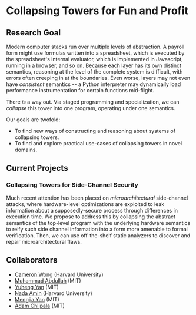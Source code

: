 # Collapsing Towers for Fun and Profit

## Research Goal

Modern computer stacks run over multiple levels of abstraction. A payroll form
might use formulas written into a spreadsheet, which is executed by the
spreadsheet's internal evaluator, which is implemented in Javascript, running
in a browser, and so on. Because each layer has its own distinct semantics,
reasoning at the level of the complete system is difficult, with errors often
creeping in at the boundaries. Even worse, layers may not even have *consistent*
semantics -- a Python interpreter may dynamically load performance instrumentation
for certain functions mid-flight.

There *is* a way out. Via staged programming and specialization, we can
*collapse* this tower into one program, operating under one semantics.

Our goals are twofold:

- To find new ways of constructing and reasoning about systems of collapsing towers.
- To find and explore practical use-cases of collapsing towers in novel domains.

## Current Projects

### Collapsing Towers for Side-Channel Security

Much recent attention has been placed on *microarchitectural* side-channel
attacks, where hardware-level optimizations are exploited to leak information
about a supposedly-secure process through differences in execution time. We
propose to address this by collapsing the abstract semantics of the top-level
program with the underlying hardware semantics to reify such side channel
information into a form more amenable to formal verification. Then, we can use
off-the-shelf static analyzers to discover and repair microarchitectural flaws.

## Collaborators

- [Cameron Wong](https://camdar.io/) (Harvard University)
- [Muhammad Abdullah](https://itsabdullah.dev) (MIT)
- [Yuheng Yan](https://people.csail.mit.edu/yuhengy/) (MIT)
- [Nada Amin](https://namin.seas.harvard.edu/about) (Harvard University)
- [Mengjia Yan](https://people.csail.mit.edu/mengjia/) (MIT)
- [Adam Chlipala](http://adam.chlipala.net) (MIT)

<!--  LocalWords:  Nada Amin Cameron Wong Scala Lightweight Modular Staging LMS
 -->
